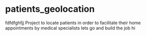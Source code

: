 # patients_geolocation
fdfdfghfjj
Project to locate patients in order to facilitate their home appointments by medical specialists
lets go and build the job
hi
